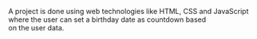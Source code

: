 A project is done using web technologies like HTML, CSS and JavaScript where the user can set a birthday date as countdown based on the user data.
